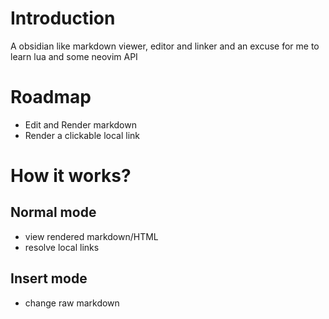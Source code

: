 # Introduction

A obsidian like markdown viewer, editor and linker and an excuse for me to learn lua and some neovim API

# Roadmap
- Edit and Render markdown
- Render a clickable local link

# How it works?

## Normal mode
- view rendered markdown/HTML
- resolve local links

## Insert mode
- change raw markdown
